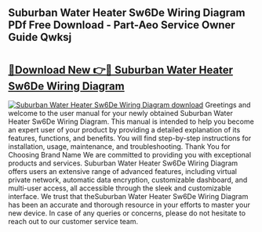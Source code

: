 ## Suburban Water Heater Sw6De Wiring Diagram PDf Free Download - Part-Aeo Service Owner Guide Qwksj

# <h2><a href="http://dfm4h7l.blite.top/?on=Suburban+Water+Heater+Sw6De+Wiring+Diagram">🔗Download New 👉🔴 Suburban Water Heater Sw6De Wiring Diagram</a></h2>

[![Suburban Water Heater Sw6De Wiring Diagram download](https://i.imgur.com/lujVjoI.png)](http://dfm4h7l.blite.top/?on=Suburban+Water+Heater+Sw6De+Wiring+Diagram)
Greetings and welcome to the user manual for your newly obtained Suburban Water Heater Sw6De Wiring Diagram. This manual is intended to help you become an expert user of your product by providing a detailed explanation of its features, functions, and benefits. You will find step-by-step instructions for installation, usage, maintenance, and troubleshooting. Thank You for Choosing Brand Name We are committed to providing you with exceptional products and services. Suburban Water Heater Sw6De Wiring Diagram offers users an extensive range of advanced features, including virtual private network, automatic data encryption, customizable dashboard, and multi-user access, all accessible through the sleek and customizable interface. We trust that theSuburban Water Heater Sw6De Wiring Diagram has been an accurate and thorough resource in your efforts to master your new device. In case of any queries or concerns, please do not hesitate to reach out to our customer service team.
